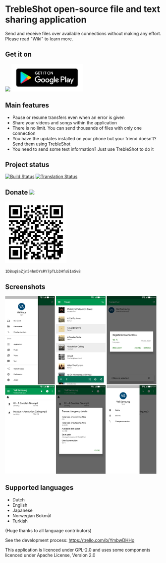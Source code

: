 # TrebleShot open-source file and text sharing application
Send and receive files over available connections without making any effort. Please read "Wiki" to learn more.

## Get it on
[<img src="https://f-droid.org/badge/get-it-on.png" width="230">](https://f-droid.org/packages/com.genonbeta.TrebleShot/) [<img src="assets/google-play-badge.png" width="230">](https://play.google.com/store/apps/details?id=com.genonbeta.TrebleShot)

## Main features
* Pause or resume transfers even when an error is given
* Share your videos and songs within the application
* There is no limit. You can send thousands of files with only one connection
* You have the updates installed on your phone but your friend doesn't? Send them using TrebleShot
* You need to send some text information? Just use TrebleShot to do it

## Project status
[![Build Status](https://travis-ci.org/genonbeta/TrebleShot.svg)](https://travis-ci.org/genonbeta/TrebleShot)
[![Translation Status](https://hosted.weblate.org/widgets/TrebleShot/-/svg-badge.svg)](https://hosted.weblate.org/engage/TrebleShot/)

## Donate [<img src="https://bitcoin.org/img/icons/logotop.svg" width=90>](https://blockchain.info/address/1DBsq8aZjn54hnDYsRY7pTLb3HfsE1mSv8)
![BitcoinQR](assets/1DBsq8aZjn54hnDYsRY7pTLb3HfsE1mSv8.png)

`1DBsq8aZjn54hnDYsRY7pTLb3HfsE1mSv8`

## Screenshots
[<img src="screenshots/screenshot_1.png" width=160>](screenshots/screenshot_1.png)
[<img src="screenshots/screenshot_2.png" width=160>](screenshots/screenshot_2.png)
[<img src="screenshots/screenshot_3.png" width=160>](screenshots/screenshot_3.png)
[<img src="screenshots/screenshot_4.png" width=160>](screenshots/screenshot_4.png)
[<img src="screenshots/screenshot_5.png" width=160>](screenshots/screenshot_5.png)
[<img src="screenshots/screenshot_6.png" width=160>](screenshots/screenshot_6.png)

## Supported languages
* Dutch
* English
* Japanese
* Norwegian Bokmål
* Turkish

(Huge thanks to all language contributors)

See the development process: https://trello.com/b/YmbwDHHo

This application is licenced under GPL-2.0 and uses some components licenced under Apache License, Version 2.0
